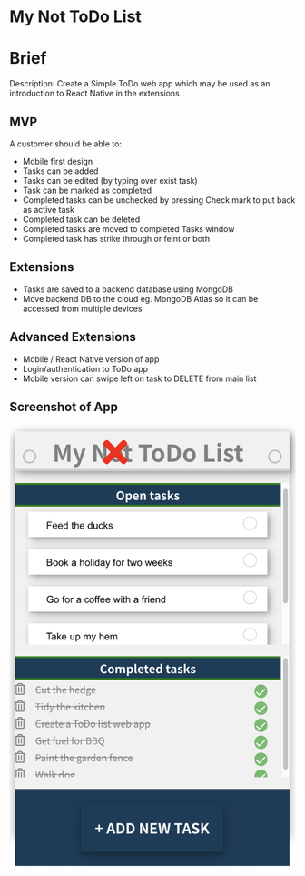 # My Not ToDo List

# Brief

Description: Create a Simple ToDo web app which may be used as an introduction to React Native in the extensions

## MVP

A customer should be able to:

-   Mobile first design
-   Tasks can be added
-   Tasks can be edited (by typing over exist task)
-   Task can be marked as completed
-   Completed tasks can be unchecked by pressing Check mark to put back as active task
-   Completed task can be deleted
-   Completed tasks are moved to completed Tasks window
-   Completed task has strike through or feint or both

## Extensions

-   Tasks are saved to a backend database using MongoDB
-   Move backend DB to the cloud eg. MongoDB Atlas so it can be accessed from multiple devices

## Advanced Extensions

-   Mobile / React Native version of app
-   Login/authentication to ToDo app
-   Mobile version can swipe left on task to DELETE from main list

## Screenshot of App

<img src="https://github.com/SJ47/my-not-todo-list/blob/main/client/src/screenshot.png">
